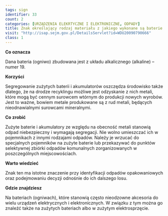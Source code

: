 ```yaml
---
tags: sign
identifier: 33
count: 2
categories: [URZĄDZENIA ELEKRTYCZNE I ELEKTRONICZNE, ODPADY]
title: Znak określający rodzaj materiału z jakiego wykonane są baterie (ogniwa)
visit: "http://isap.sejm.gov.pl/DetailsServlet?id=WDU20090790666"
class: 1
---
```

**Co oznacza**

Dana bateria (ogniwo) zbudowana jest z układu alkalicznego (alkaline) – numer 19.

**Korzyści**

Segregowanie zużytych baterii i akumulatorów oszczędza środowisko także dlatego, że na drodze recyklingu możliwe jest odzyskanie z nich metali, które mogą być cennym surowcem wtórnym do produkcji nowych wyrobów. Jest to ważne, bowiem metale produkowane są z rud metali, będących nieodnawialnymi surowcami mineralnymi.

**Co zrobić**

Zużyte baterie i akumulatory ze względu na obecność metali stanowią odpad niebezpieczny i wymagają segregacji. Nie wolno umieszczać ich w pojemnikach z innymi rodzajami odpadów. Należy je wrzucać do specjalnych pojemników na zużyte baterie lub przekazywać do punktów selektywnej zbiórki odpadów komunalnych zorganizowanych w poszczególnych miejscowościach.

**Warto wiedzieć**

Znak ten ma istotne znaczenie przy identyfikacji odpadów opakowaniowych oraz podejmowaniu decyzji odnośnie do ich dalszego losu.

**Gdzie znajdziesz**

Na bateriach (ogniwach), które stanowią często nieodzowne akcesoria do wielu urządzeń elektrycznych i elektronicznych. W związku z tym można go znaleźć także na zużytych bateriach albo w zużytym elektrosprzęcie.